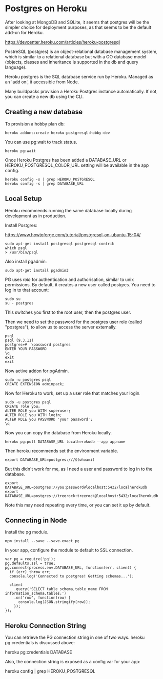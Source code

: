 # Postgres on Heroku

After looking at MongoDB and SQLite, it seems that postgres will be the simpler choice for deployment purposes, as that seems to be the default add-on for Heroku.

https://devcenter.heroku.com/articles/heroku-postgresql

PostreSQL (postgres) is an object-relational database management system, which is similar to a relational database but with a OO database model (objects, classes and inheritance is supported in the db and query language).

Heroku postgres is the SQL database service run by Heroku. Managed as an 'add on', it accessible from Node.

Many buildpacks provision a Heroku Postgres instance automatically. If not, you can create a new db using the CLI.

## Creating a new database

To provision a hobby plan db:

    heroku addons:create heroku-postgresql:hobby-dev

You can use pg:wait to track status.

    heroku pg:wait

Once Heroku Postgres has been added a DATABASE_URL or HEROKU_POSTGRESQL_COLOR_URL setting will be available in the app config.

    heroku config -s | grep HEROKU_POSTGRESQL
    heroku config -s | grep DATABASE_URL

## Local Setup

Heroku recommends running the same database locally during development as in production.

Install Postgres:

https://www.howtoforge.com/tutorial/postgresql-on-ubuntu-15-04/

    sudo apt-get install postgresql postgresql-contrib
    which psql
    > /usr/bin/psql

Also install pgadmin:

    sudo apt-get install pgadmin3

PG uses _role_ for authentication and authorisation, similar to unix permissions. By default, it creates a new user called postgres. You need to log in to that account:

    sudo su
    su - postgres

This switches you first to the root user, then the postgres user.

Then we need to set the password for the postgres user role (called "postgres"), to allow us to access the server externally.

    psql
    psql (9.3.11)
    postgres=#  \password postgres
    ENTER YOUR PASSWORD
    \q
    exit
    exit

Now active addon for pgAdmin.

    sudo -u postgres psql
    CREATE EXTENSION adminpack;

Now for Heroku to work, set up a user role that matches your login.

    sudo -u postgres psql
    CREATE role you;
    ALTER ROLE you WITH superuser;
    ALTER ROLE you WITH login;
    ALTER ROLE you PASSWORD 'your password';
    \q

Now you can copy the database from Heroku locally.

    heroku pg:pull DATABASE_URL localherokudb --app appname

Then heroku recommends set the environment variable.

    export DATABASE_URL=postgres:///$(whoami)

But this didn't work for me, as I need a user and password to log in to the database.

    export DATABASE_URL=postgres://you:password@localhost:5432/localherokudb
    export DATABASE_URL=postgres://treerock:treerock@localhost:5432/localherokudb

Note this may need repeating every time, or you can set it up by default.

## Connecting in Node

Install the pg module.

    npm install --save --save-exact pg

In your app, configure the module to default to SSL connection.

    var pg = require('pg');
    pg.defaults.ssl = true;
    pg.connect(process.env.DATABASE_URL, function(err, client) {
      if (err) throw err;
      console.log('Connected to postgres! Getting schemas...');

      client
        .query('SELECT table_schema,table_name FROM information_schema.tables;')
        .on('row', function(row) {
          console.log(JSON.stringify(row));
        });
    });

## Heroku Connection String

You can retrieve the PG connection string in one of two ways. heroku pg:credentials is discussed above:

 heroku pg:credentials DATABASE

Also, the connection string is exposed as a config var for your app:

 heroku config | grep HEROKU_POSTGRESQL


